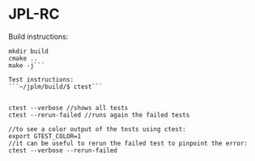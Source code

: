# JPL-RC

Build instructions:
  ```cd jplm
  mkdir build
  cmake ..
  make -j```

Test instructions:
  ```~/jplm/build/$ ctest```


ctest --verbose //shows all tests
ctest --rerun-failed //runs again the failed tests

//to see a color output of the tests using ctest:
export GTEST_COLOR=1
//it can be useful to rerun the failed test to pinpoint the error:
ctest --verbose --rerun-failed